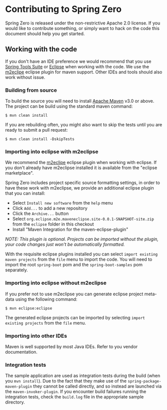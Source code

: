 # Contributing to Spring Zero
Spring Zero is released under the non-restrictive Apache 2.0 license. If you would like
to contribute something, or simply want to hack on the code this document should help
you get started.


## Working with the code
If you don't have an IDE preference we would recommend that you use 
[Spring Tools Suite](http://www.springsource.com/developer/sts) or 
[Eclipse](http://eclipse.org) when working with the code. We use the 
[m2eclipe](http://eclipse.org/m2e/) eclipse plugin for maven support. Other IDEs
and tools should also work without issue.


### Building from source
To build the source you will need to install 
[Apache Maven](http://maven.apache.org/run-maven/index.html) v3.0 or above. The project
can be build using the standard maven command:

	$ mvn clean install

If you are rebuilding often, you might also want to skip the tests until you are ready
to submit a pull request:

	$ mvn clean install -DskipTests


### Importing into eclipse with m2eclipse
We recommend the [m2eclipe](http://eclipse.org/m2e/) eclipse plugin when working with
eclipse. If you don't already have m2eclipse installed it is available from the "eclipse
marketplace".

Spring Zero includes project specific source formatting settings, in order to have these
work with m2eclipse, we provide an additional eclipse plugin that you can install:

* Select `Install new software` from the `help` menu
* Click `Add...` to add a new repository
* Click the `Archive...` button
* Select `org.eclipse.m2e.maveneclipse.site-0.0.1-SNAPSHOT-site.zip`
  from the `eclipse` folder in this checkout
* Install "Maven Integration for the maven-eclipse-plugin"

_NOTE: This plugin is optional. Projects can be imported without the plugin, your code 
changes just won't be automatically formatted._ 

With the requisite eclipse plugins installed you can select 
`import existing maven projects` from the `file` menu to import the code. You will
need to import the root `spring-boot` pom and the `spring-boot-samples` pom separately. 


### Importing into eclipse without m2eclipse
If you prefer not to use m2eclipse you can generate eclipse project meta-data using the
following command:

	$ mvn eclipse:eclipse

The generated eclipse projects can be imported by selecting `import existing projects`
from the `file` menu.

### Importing into other IDEs
Maven is well supported by most Java IDEs. Refer to you vendor documentation.


### Integration tests

The sample application are used as integration tests during the build
(when you `mvn install`). Due to the fact that they make use of the
`spring-package-maven-plugin` they cannot be called directly, and so
instead are launched via the `maven-invoker-plugin`. If you encounter
build failures running the integration tests, check the `build.log`
file in the appropriate sample directory.
 
